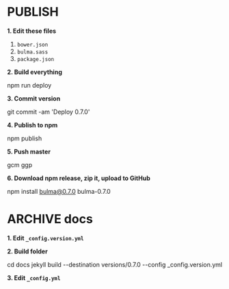 # PUBLISH

**1. Edit these files**

1. `bower.json`
2. `bulma.sass`
3. `package.json`

**2. Build everything**

npm run deploy

**3. Commit version**

git commit -am 'Deploy 0.7.0'

**4. Publish to npm**

npm publish

**5. Push master**

gcm
ggp

**6. Download npm release, zip it, upload to GitHub**

npm install bulma@0.7.0
bulma-0.7.0

# ARCHIVE docs

**1. Edit `_config.version.yml`**

**2. Build folder**

cd docs
jekyll build --destination versions/0.7.0 --config _config.version.yml

**3. Edit `_config.yml`**
